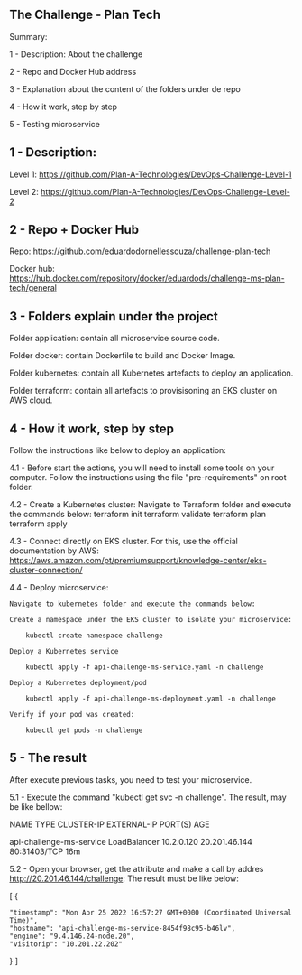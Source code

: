 ## The Challenge - Plan Tech
Summary: 

1 - Description: About the challenge

2 - Repo and Docker Hub address

3 - Explanation about the content of the folders under de repo

4 - How it work, step by step

5 - Testing microservice

## 1 - Description:
Level 1: https://github.com/Plan-A-Technologies/DevOps-Challenge-Level-1

Level 2: https://github.com/Plan-A-Technologies/DevOps-Challenge-Level-2

## 2 - Repo + Docker Hub
Repo: https://github.com/eduardodornellessouza/challenge-plan-tech

Docker hub: https://hub.docker.com/repository/docker/eduardods/challenge-ms-plan-tech/general

## 3 - Folders explain under the project
Folder application: contain all microservice source code.

Folder docker: contain Dockerfile to build and Docker Image.

Folder kubernetes: contain all Kubernetes artefacts to deploy an application.

Folder terraform: contain all artefacts to provisisoning an EKS cluster on AWS cloud.


## 4 - How it work, step by step
Follow the instructions like below to deploy an application:

4.1 - Before start the actions, you will need to install some tools on your computer. Follow the instructions using the file "pre-requirements" on root folder.

4.2 - Create a Kubernetes cluster:
    Navigate to Terraform folder and execute the commands below:
        terraform init
        terraform validate
        terraform plan
        terraform apply

4.3 - Connect directly on EKS cluster. For this, use the official documentation by AWS: https://aws.amazon.com/pt/premiumsupport/knowledge-center/eks-cluster-connection/

4.4 - Deploy microservice: 

    Navigate to kubernetes folder and execute the commands below:

    Create a namespace under the EKS cluster to isolate your microservice:

        kubectl create namespace challenge

    Deploy a Kubernetes service

        kubectl apply -f api-challenge-ms-service.yaml -n challenge

    Deploy a Kubernetes deployment/pod

        kubectl apply -f api-challenge-ms-deployment.yaml -n challenge

    Verify if your pod was created:

        kubectl get pods -n challenge

## 5 - The result
After execute previous tasks, you need to test your microservice.

5.1 - Execute the command "kubectl get svc -n challenge". The result, may be like bellow:

NAME                       TYPE           CLUSTER-IP   EXTERNAL-IP     PORT(S)        AGE

api-challenge-ms-service   LoadBalancer   10.2.0.120   20.201.46.144   80:31403/TCP   16m

5.2 - Open your browser, get the attribute <EXTERNAL-IP> and make a call by addres http://20.201.46.144/challenge:
The result must be like below:

[
  {

    "timestamp": "Mon Apr 25 2022 16:57:27 GMT+0000 (Coordinated Universal Time)",
    "hostname": "api-challenge-ms-service-8454f98c95-b46lv",
    "engine": "9.4.146.24-node.20",
    "visitorip": "10.201.22.202"

  }
]